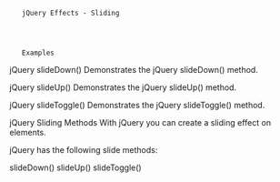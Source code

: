        jQuery Effects - Sliding




       Examples
jQuery slideDown()
Demonstrates the jQuery slideDown() method.

jQuery slideUp()
Demonstrates the jQuery slideUp() method.

jQuery slideToggle()
Demonstrates the jQuery slideToggle() method.

jQuery Sliding Methods
With jQuery you can create a sliding effect on elements.

jQuery has the following slide methods:

slideDown()
slideUp()
slideToggle()
